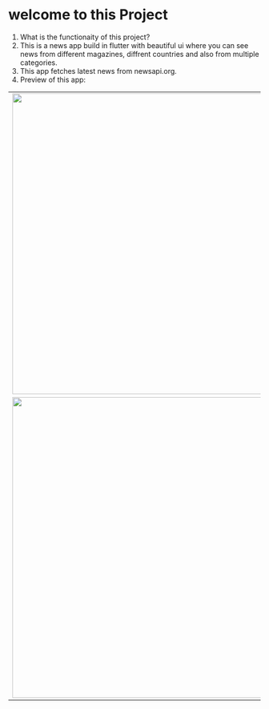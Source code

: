 <h1>welcome to this  Project</h1>

1) What is the functionaity of this project?
2) This is a news app build in flutter with beautiful ui where you can see news from different magazines, diffrent countries and also from multiple categories.
3) This app fetches latest news from newsapi.org.
4) Preview of this app:
 <table>
  <tr>
    <td><img src="https://user-images.githubusercontent.com/77438541/126981572-fd99bbad-f309-4a51-9b30-f4ad308dd026.png" width=500 height=600></td>
    <td><img src="https://user-images.githubusercontent.com/77438541/126981927-5f7964aa-b88e-43a1-94a3-973c0697891b.png" width=500 height=600></td>
    <td><img src="https://user-images.githubusercontent.com/77438541/126981617-09aaecdf-63ee-4b33-a94e-1f716510009e.png" width=500 height=600></td>
  </tr>
 <tr>
    <td><img src="https://user-images.githubusercontent.com/77438541/126981634-bd05656c-1f33-422e-b2c7-a5d791103b13.png" width=500 height=600></td>
    <td><img src="https://user-images.githubusercontent.com/77438541/126981648-e7035026-e5f6-44e4-9e23-3b6a3da1a257.png" width=500 height=600></td>
  </tr>
  </table>
  
   

   
     



